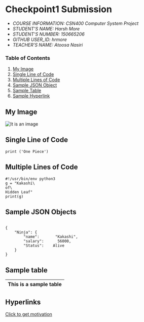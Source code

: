 # Checkpoint1 Submission

- *COURSE INFORMATION: CSN400 Computer System Project*
- *STUDENT’S NAME: Harsh More*
- *STUDENT'S NUMBER: 150665206*
- *GITHUB USER_ID: hrmore* 
- *TEACHER’S NAME: Atoosa Nasiri*

### Table of Contents
1. [My Image](#my-image)
2. [Single Line of Code](#single-1ine-of-code)
3. [Multiple Lines of Code](#multiple-lines-of-code)
4. [Sample JSON Object](#sample-json-objects)
5. [Sample Table](#sample-table)
6. [Sample Hyperlink](#sample-hyperlink)

## My Image
![It is an image](https://github.com/hrmore/CHECKPOINT1/blob/main/kakashi.jpg)
## Single Line of Code
```
print ('One Piece')
```
## Multiple Lines of Code
```
#!/usr/bin/env python3
g = "Kakashi\
of\
Hidden Leaf"
print(g)
```

## Sample JSON Objects
```

{  
    "Ninja": {  
        "name":       "Kakashi",   
        "salary":      56000,   
        "Status":    Alive  
    }  
}  
```
## Sample table
| This is a sample table |
| ---------------------- |

## Hyperlinks
[Click to get motivation](https://github.com/hrmore/CHECKPOINT1/blob/main/Harvey-Specter.png)
